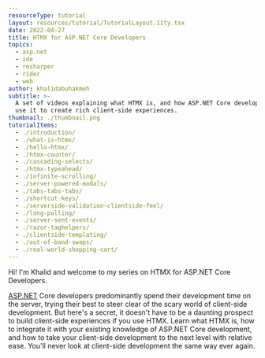 ```yaml
---
resourceType: tutorial
layout: resources/tutorial/TutorialLayout.11ty.tsx
date: 2022-04-27
title: HTMX for ASP.NET Core Developers
topics:
  - asp.net
  - ide
  - resharper
  - rider
  - web
author: khalidabuhakmeh
subtitle: >-
  A set of videos explaining what HTMX is, and how ASP.NET Core developers can
  use it to create rich client-side experiences.
thumbnail: ./thumbnail.png
tutorialItems:
  - ./introduction/
  - ./what-is-htmx/
  - ./hello-htmx/
  - ./htmx-counter/
  - ./cascading-selects/
  - ./htmx-typeahead/
  - ./infinite-scrolling/
  - ./server-powered-modals/
  - ./tabs-tabs-tabs/
  - ./shortcut-keys/
  - ./serverside-validation-clientside-feel/
  - ./long-polling/
  - ./server-sent-events/
  - ./razor-taghelpers/
  - ./clientside-templating/
  - ./out-of-band-swaps/
  - ./real-world-shopping-cart/
---
```


Hi! I'm Khalid and welcome to my series on HTMX for ASP.NET Core Developers.

[ASP.NET](https://asp.net/) Core developers predominantly spend their development time on the server, trying their best to steer clear of the scary world of client-side development. But here's a secret, it doesn't have to be a daunting prospect to build client-side experiences if you use HTMX. Learn what HTMX is, how to integrate it with your existing knowledge of ASP.NET Core development, and how to take your client-side development to the next level with relative ease. You'll never look at client-side development the same way ever again.
